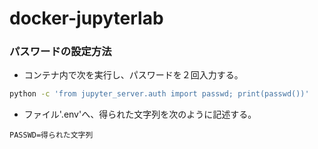 # docker-jupyterlab

### パスワードの設定方法
- コンテナ内で次を実行し、パスワードを２回入力する。
```bash
python -c 'from jupyter_server.auth import passwd; print(passwd())'
```

- ファイル'.env'へ、得られた文字列を次のように記述する。
```
PASSWD=得られた文字列
```

